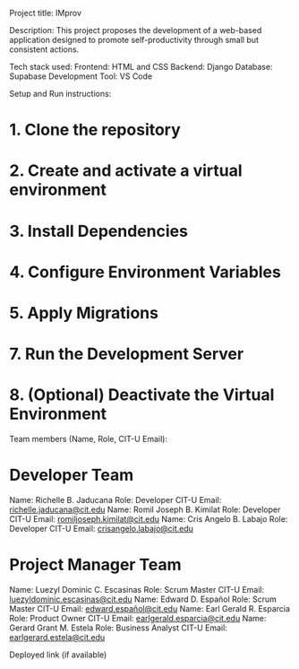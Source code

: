 Project title: IMprov

Description: This project proposes the development of a web-based application designed to promote self-productivity through small but consistent actions. 

Tech stack used:
                 Frontend: HTML and CSS
                 Backend: Django
                 Database: Supabase
                 Development Tool: VS Code

Setup and  Run instructions:
# 1. Clone the repository
# 2. Create and activate a virtual environment
# 3. Install Dependencies
# 4. Configure Environment Variables
# 5. Apply Migrations
# 7. Run the Development Server
# 8. (Optional) Deactivate the Virtual Environment

Team members (Name, Role, CIT-U Email):

# Developer Team
Name: Richelle B. Jaducana  Role: Developer  CIT-U Email: richelle.jaducana@cit.edu
Name: Romil Joseph B. Kimilat  Role: Developer  CIT-U Email: romiljoseph.kimilat@cit.edu
Name: Cris Angelo B. Labajo  Role: Developer  CIT-U Email: crisangelo.labajo@cit.edu

# Project Manager Team
Name: Luezyl Dominic C. Escasinas Role: Scrum Master  CIT-U Email: luezyldominic.escasinas@cit.edu
Name: Edward D. Español  Role: Scrum Master  CIT-U Email: edward.español@cit.edu
Name: Earl Gerald R. Esparcia  Role: Product Owner  CIT-U Email: earlgerald.esparcia@cit.edu
Name: Gerard Grant M. Estela Role: Business Analyst  CIT-U Email: earlgerard.estela@cit.edu

Deployed link (if available)